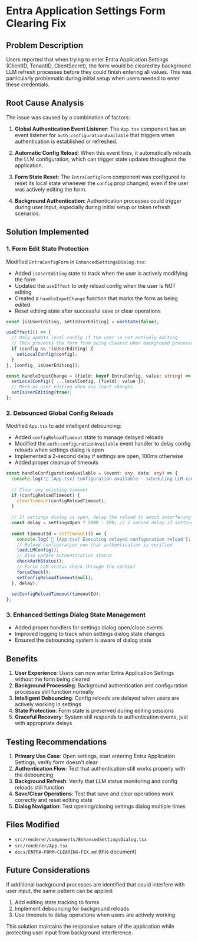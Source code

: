 # Entra Application Settings Form Clearing Fix

## Problem Description

Users reported that when trying to enter Entra Application Settings (ClientID, TenantID, ClientSecret), the form would be cleared by background LLM refresh processes before they could finish entering all values. This was particularly problematic during initial setup when users needed to enter these credentials.

## Root Cause Analysis

The issue was caused by a combination of factors:

1. **Global Authentication Event Listener**: The `App.tsx` component has an event listener for `auth:configurationAvailable` that triggers when authentication is established or refreshed.

2. **Automatic Config Reload**: When this event fires, it automatically reloads the LLM configuration, which can trigger state updates throughout the application.

3. **Form State Reset**: The `EntraConfigForm` component was configured to reset its local state whenever the `config` prop changed, even if the user was actively editing the form.

4. **Background Authentication**: Authentication processes could trigger during user input, especially during initial setup or token refresh scenarios.

## Solution Implemented

### 1. Form Edit State Protection

Modified `EntraConfigForm` in `EnhancedSettingsDialog.tsx`:

- Added `isUserEditing` state to track when the user is actively modifying the form
- Updated the `useEffect` to only reload config when the user is NOT editing
- Created a `handleInputChange` function that marks the form as being edited
- Reset editing state after successful save or clear operations

```typescript
const [isUserEditing, setIsUserEditing] = useState(false);

useEffect(() => {
  // Only update local config if the user is not actively editing
  // This prevents the form from being cleared when background processes reload config
  if (config && !isUserEditing) {
    setLocalConfig(config);
  }
}, [config, isUserEditing]);

const handleInputChange = (field: keyof EntraConfig, value: string) => {
  setLocalConfig({ ...localConfig, [field]: value });
  // Mark as user editing when any input changes
  setIsUserEditing(true);
};
```

### 2. Debounced Global Config Reloads

Modified `App.tsx` to add intelligent debouncing:

- Added `configReloadTimeout` state to manage delayed reloads
- Modified the `auth:configurationAvailable` event handler to delay config reloads when settings dialog is open
- Implemented a 2-second delay if settings are open, 100ms otherwise
- Added proper cleanup of timeouts

```typescript
const handleConfigurationAvailable = (event: any, data: any) => {
  console.log('🔄 [App.tsx] Configuration available - scheduling LLM config reload and status check');
  
  // Clear any existing timeout
  if (configReloadTimeout) {
    clearTimeout(configReloadTimeout);
  }
  
  // If settings dialog is open, delay the reload to avoid interfering with user input
  const delay = settingsOpen ? 2000 : 100; // 2 second delay if settings are open
  
  const timeoutId = setTimeout(() => {
    console.log('🔄 [App.tsx] Executing delayed configuration reload');
    // Reload configuration now that authentication is verified
    loadLLMConfig();
    // Also update authentication status
    checkAuthStatus();
    // Force LLM status check through the context
    forceCheck();
    setConfigReloadTimeout(null);
  }, delay);
  
  setConfigReloadTimeout(timeoutId);
};
```

### 3. Enhanced Settings Dialog State Management

- Added proper handlers for settings dialog open/close events
- Improved logging to track when settings dialog state changes
- Ensured the debouncing system is aware of dialog state

## Benefits

1. **User Experience**: Users can now enter Entra Application Settings without the form being cleared
2. **Background Processing**: Background authentication and configuration processes still function normally
3. **Intelligent Debouncing**: Config reloads are delayed when users are actively working in settings
4. **State Protection**: Form state is preserved during editing sessions
5. **Graceful Recovery**: System still responds to authentication events, just with appropriate delays

## Testing Recommendations

1. **Primary Use Case**: Open settings, start entering Entra Application Settings, verify form doesn't clear
2. **Authentication Flow**: Test that authentication still works properly with the debouncing
3. **Background Refresh**: Verify that LLM status monitoring and config reloads still function
4. **Save/Clear Operations**: Test that save and clear operations work correctly and reset editing state
5. **Dialog Navigation**: Test opening/closing settings dialog multiple times

## Files Modified

- `src/renderer/components/EnhancedSettingsDialog.tsx`
- `src/renderer/App.tsx`
- `docs/ENTRA-FORM-CLEARING-FIX.md` (this document)

## Future Considerations

If additional background processes are identified that could interfere with user input, the same pattern can be applied:

1. Add editing state tracking to forms
2. Implement debouncing for background reloads
3. Use timeouts to delay operations when users are actively working

This solution maintains the responsive nature of the application while protecting user input from background interference.
